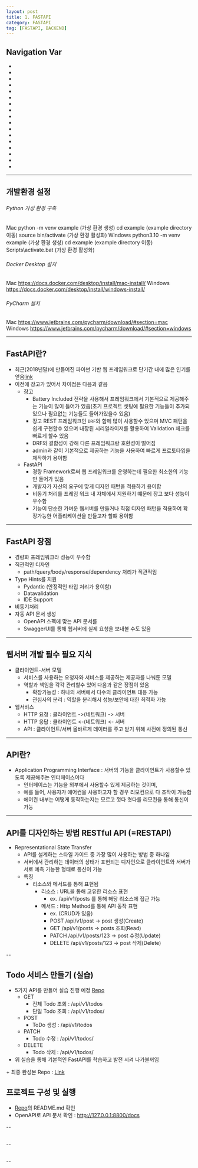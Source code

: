 ```yaml
---
layout: post
title: 1. FASTAPI
category: FASTAPI
tag: [FASTAPI, BACKEND]
---
```


## Navigation Var

- **[]()**
- **[]()**
- **[]()**
- **[]()**
- **[]()**
- **[]()**
- **[]()**
- **[]()**
- **[]()**
- **[]()**
- **[]()**
- **[]()**
- **[]()**
- **[]()**
- **[]()**
- **[]()**
- **[]()**

---

## 개발환경 설정

###### Python 가상 환경 구축

Mac
python -m venv example (가상 환경 생성)
cd example (example directory 이동)
source bin/activate (가상 환경 활성화)
Windows
python3.10 -m venv example (가상 환경 생성)
cd example (example directory 이동)
Scripts\activate.bat (가상 환경 활성화)

###### Docker Desktop 설치

Mac
https://docs.docker.com/desktop/install/mac-install/
Windows
https://docs.docker.com/desktop/install/windows-install/

###### PyCharm 설치

Mac
https://www.jetbrains.com/pycharm/download/#section=mac
Windows
https://www.jetbrains.com/pycharm/download/#section=windows

---

## FastAPI란?

- 최근(2018년말)에 만들어진 파이썬 기반 웹 프레임워크로 단기간 내에 많은 인기를 얻음[link](https://star-history.com/#tiangolo/fastapi&Date)
- 이전에 장고가 있어서 차이점은 다음과 같음
  - 장고
    - Battery Included 전략을 사용해서 프레임워크에서 기본적으로 제공해주는 기능이 많이 들어가 있음(초기 프로젝트 셋팅에 필요한 기능들이 추가되있으나 필요없는 기능들도 들어가있을수 있음)
    - 장고 REST 프레임워크인 `DRF`와 함께 많이 사용할수 있으며 MVC 패턴을 쉽게 구현할수 있으며 내장된 시리얼라이저를 활용하여 Validation 체크를 빠르게 할수 있음
    - DRF와 결합성이 강해 다른 프레임워크랑 호환성이 떨어짐
    - admin과 같이 기본적으로 제공하는 기능을 사용하여 빠르게 프로토타입을 제작하기 용이함
  - FastAPI
    - 경량 Framework로써 웹 프레임워크를 운영하는데 필요한 최소한의 기능만 들어가 있음
    - 개발자가 자신의 요구에 맞게 디자인 패턴을 적용하기 용이함
    - 비동기 처리를 프레임 워크 내 자체에서 지원하기 떄문에 장고 보다 성능이 우수함
    - 기능이 단순한 가벼운 웹서버를 만들거나 직접 디자인 패턴을 적용하여 확장가능한 어플리케이션을 만들고자 할떄 용이함

---

## FastAPI 장점

- 경량화 프레임워크라 성능이 우수함
- 직관적인 디자인
  - path/query/body/response/dependency 처리가 직관적임
- Type Hints를 지원
  - Pydantic (안정적인 타입 처리가 용이함)
  - Datavalidation
  - IDE Support
- 비동기처리
- 자동 API 문서 생성
  - OpenAPI 스펙에 맞는 API 문서를
  - SwaggerUI를 통해 웹서버에 실제 요청을 보내볼 수도 있음

---

## 웹서버 개발 필수 필요 지식

- 클라이언트-서버 모델
  - 서비스를 사용하는 요청자와 서비스를 제공하는 제공자를 나눠둔 모델
  - 역할과 책임을 각각 관리할수 있어 다음과 같은 장점이 있음
    - 확장가능성 : 하나의 서버에서 다수의 클라이언트 대응 가능
    - 관심사의 분리 : 역할을 분리해서 성능/보안에 대한 최적화 가능
- 웹서비스
  - HTTP 요청 : 클라이언트 ->(네트워크) -> 서버
  - HTTP 응답 : 클라이언트 <-(네트워크) <- 서버
  - API : 클라이언트/서버 올바르게 데이터를 주고 받기 위해 사전에 정의된 통신

---

## API란?

- Application Programming Interface : 서버의 기능을 클라이언트가 사용할수 있도록 제공해주는 인터페이스이다
  - 인터페이스는 기능을 외부에서 사용할수 있게 제공하는 것이며,
  - 예를 들어, 사용자가 에어컨을 사용하고자 할 경우 리모컨으로 다 조작이 가능함
  - 에어컨 내부는 어떻게 동작하는지는 모르고 껏다 켯다를 리모컨을 통해 통신이 가능

---

## API를 디자인하는 방법 RESTful API (=RESTAPI)

- Representational State Transfer
  - API를 설계하는 스타일 가이드 중 가장 많이 사용하는 방법 중 하나임
  - 서버에서 관리하는 데이터의 상태가 표현되는 디자인으로 클라이언트와 서버가 서로 예측 가능한 형태로 통신이 가능
  - 특징
    - 리소스와 메서드를 통해 표현됨
      - 리소스 : URL을 통해 고유한 리소스 표현
        - ex. /api/v1/posts 를 통해 해당 리소스에 접근 가능
      - 메서드 : Http Method를 통해 API 동작 표현
        - ex. (CRUD가 있음)
        - POST /api/v1/post -> post 생성(Create)
        - GET /api/v1/posts -> posts 조회(Read)
        - PATCH /api/v1/posts/123 -> post 수정(Update)
        - DELETE /api/v1/posts/123 -> post 삭제(Delete)

--

## Todo 서비스 만들기 (실습)

- 5가지 API를 만들어 실습 진행 예정 [Repo](https://github.com/GyuSanity/FastAPI)
  - GET
    - 전체 Todo 조회 : /api/v1/todos
    - 단일 Todo 조회 : /api/v1/todos/<id>
  - POST
    - ToDo 생성 : /api/v1/todos
  - PATCH
    - Todo 수정 : /api/v1/todos/<id>
  - DELETE
    - Todo 삭제 : /api/v1/todos/<id>
- 위 실습을 통해 기본적인 FastAPI를 학습하고 발전 시켜 나가볼꺼임

\+ 최종 완성본 Repo : [Link](https://github.com/qu3vipon/inflearn-todos)

## 프로젝트 구성 및 실행

- [Repo](https://github.com/GyuSanity/FastAPI)의 README.md 확인
- OpenAPI로 API 문서 확인 : http://127.0.0.1:8800/docs

--

##

--

##

--
